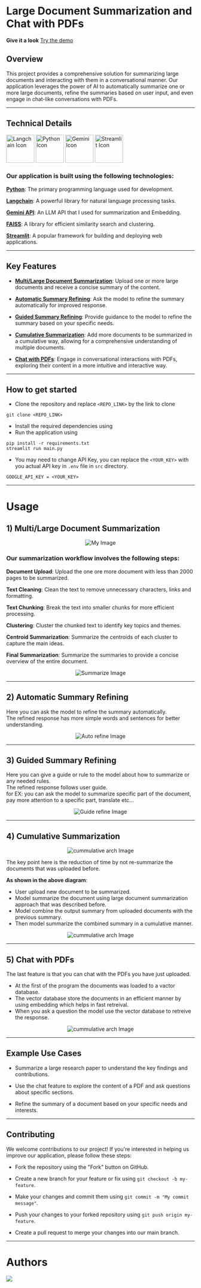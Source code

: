 # Large Document Summarization and Chat with PDFs
**Give it a look** [Try the demo](https://large-document-summarization-ithmzwp7rmjtjtrsc6rqpw.streamlit.app/)

## Overview
This project provides a comprehensive solution for summarizing large documents and interacting with them in a conversational manner. Our application leverages the power of AI to automatically summarize one or more large documents, refine the summaries based on user input, and even engage in chat-like conversations with PDFs.

---
## Technical Details
<img width="75px" src="assets/langchain.jpeg" alt="Langchain Icon" />   <img width="75px" src="assets/python-icon.svg" alt="Python Icon" />   <img width="75px" src="assets/google-gemini-icon.svg" alt="Gemini Icon" />   <img width="75px" src="assets/streamlit-icon.svg" alt="Streamlit Icon" />

### Our application is built using the following technologies:

[**Python**](https://www.python.org/): The primary programming language used for development.  

[**Langchain**](https://www.langchain.com): A powerful library for natural language processing tasks.  

[**Gemini API**](https://ai.google.dev/gemini-api/docs): An LLM API that I used for summarization and Embedding.  

[**FAISS**](https://faiss.ai/): A library for efficient similarity search and clustering.  

[**Streamlit**](https://streamlit.io/): A popular framework for building and deploying web applications.  

---
## Key Features

- [**Multi/Large Document Summarization**](#f1): Upload one or more large documents and receive a concise summary of the content.
    
- [**Automatic Summary Refining**](#f2): Ask the model to refine the summary automatically for improved response.  

- [**Guided Summary Refining**](#f3): Provide guidance to the model to refine the summary based on your specific needs.  

- [**Cumulative Summarization**](#f4): Add more documents to be summarized in a cumulative way, allowing for a comprehensive understanding of multiple documents.  

- [**Chat with PDFs**](#f5): Engage in conversational interactions with PDFs, exploring their content in a more intuitive and interactive way.

---

## How to get started

* Clone the repository and replace `<REPO_LINK>` by the link to clone 
```
git clone <REPO_LINK>
```  

* Install the required dependencies using
* Run the application using
```
pip install -r requirements.txt
streamlit run main.py
```  

* You may need to change API Key, you can replace the `<YOUR_KEY>` with you actual API key in `.env` file in `src` directory.
```
GOOGLE_API_KEY = <YOUR_KEY>
```
 
---
<a name="f1"></a>
# Usage
## 1) Multi/Large Document Summarization

<p align="center">
<img src="assets/LDS.jpeg" alt="My Image" > 
</p>

### Our summarization workflow involves the following steps:

**Document Upload**: Upload the one ore more document with less than 2000 pages to be summarized.  

**Text Cleaning**: Clean the text to remove unnecessary characters, links and formatting.  

**Text Chunking**: Break the text into smaller chunks for more efficient processing.  

**Clustering**: Cluster the chunked text to identify key topics and themes.   

**Centroid Summarization**: Summarize the centroids of each cluster to capture the main ideas.  

**Final Summarization**: Summarize the summaries to provide a concise overview of the entire document.  

<p align="center">
<img src="assets/LDS_GIF.gif" alt="Summarize Image"> 
</p>

---
<a name="f2"></a>
## 2) Automatic Summary Refining

Here you can ask the model to refine the summary automatically.   
The refined response has more simple words and sentences for better understanding.

<p align="center">
<img src="assets/auto_refine_GIF.gif" alt="Auto refine Image"> 
</p>

---

<a name="f3"></a>
## 3) Guided Summary Refining
Here you can give a guide or rule to the model about how to summarize or any needed rules.   
The refined response follows user guide.  
for EX: you can ask the model to summarize specific part of the document, pay more attention to a specific part, translate etc...

<p align="center">
<img src="assets/guide-refine_GIF.gif" alt="Guide refine Image"> 
</p>


---

<a name="f4"></a>
## 4) Cumulative Summarization

<p align="center">
<img src="assets/Cumulative.jpeg" alt="cummulative arch Image"> 
</p>

The key point here is the reduction of time by not re-summarize the documents that was uploaded before.

**As shown in the above diagram**:
- User upload new document to be summarized.  
- Model summarize the document using large document summarization approach that was described before.
- Model combine the output summary from uploaded documents with the previous summary.
- Then model summarize the combined summary in a cumulative manner.     

<p align="center">
<img src="assets/cumulative_GIF.gif" alt="cummulative arch Image"> 
</p>

---

<a name="f5"></a>
## 5) Chat with PDFs

The last feature is that you can chat with the PDFs you have just uploaded.  
 
- At the first of the program the documents was loaded to a vactor database.  
- The vector database store the documents in an efficient manner by using embedding which helps in fast retreival.  
- When you ask a question the model use the vector database to retreive the response.

<p align="center">
<img src="assets/chat_GIF.gif" alt="cummulative arch Image"> 
</p>

---
## Example Use Cases
* Summarize a large research paper to understand the key findings and contributions.  

* Use the chat feature to explore the content of a PDF and ask questions about specific sections.  

* Refine the summary of a document based on your specific needs and interests.

---
## Contributing
We welcome contributions to our project! If you're interested in helping us improve our application, please follow these steps:

* Fork the repository using the "Fork" button on GitHub.

* Create a new branch for your feature or fix using `git checkout -b my-feature`.

* Make your changes and commit them using `git commit -m "My commit message"`.

* Push your changes to your forked repository using `git push origin my-feature`.

* Create a pull request to merge your changes into our main branch.

---
# Authors

<a href="https://github.com/Elkhiat15/Large-Document-Summarization/graphs/contributors">
  <img src="https://contrib.rocks/image?repo=Elkhiat15/Large-Document-Summarization" />
</a>
